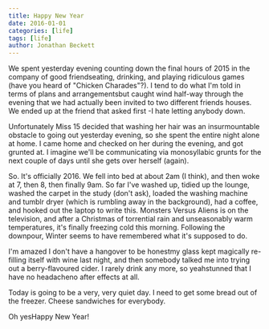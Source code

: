 ```yaml
---
title: Happy New Year
date: 2016-01-01
categories: [life]
tags: [life]
author: Jonathan Beckett
---
```


We spent yesterday evening counting down the final hours of 2015 in the company of good friendseating, drinking, and playing ridiculous games (have you heard of "Chicken Charades"?). I tend to do what I'm told in terms of plans and arrangementsbut caught wind half-way through the evening that we had actually been invited to two different friends houses. We ended up at the friend that asked first -I hate letting anybody down.

Unfortunately Miss 15 decided that washing her hair was an insurmountable obstacle to going out yesterday evening, so she spent the entire night alone at home. I came home and checked on her during the evening, and got grunted at. I imagine we'll be communicating via monosyllabic grunts for the next couple of days until she gets over herself (again).

So. It's officially 2016. We fell into bed at about 2am (I think), and then woke at 7, then 8, then finally 9am. So far I've washed up, tidied up the lounge, washed the carpet in the study (don't ask), loaded the washing machine and tumblr dryer (which is rumbling away in the background), had a coffee, and hooked out the laptop to write this. Monsters Versus Aliens is on the television, and after a Christmas of torrential rain and unseasonably warm temperatures, it's finally freezing cold this morning. Following the downpour, Winter seems to have remembered what it's supposed to do.

I'm amazed I don't have a hangover to be honestmy glass kept magically re-filling itself with wine last night, and then somebody talked me into trying out a berry-flavoured cider. I rarely drink any more, so yeahstunned that I have no headacheno after effects at all.

Today is going to be a very, very quiet day. I need to get some bread out of the freezer. Cheese sandwiches for everybody.

Oh yesHappy New Year!